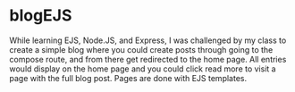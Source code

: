 # blogEJS

While learning EJS, Node.JS, and Express, I was challenged by my class to create a simple blog where you could create posts through going to the compose route, and from there get redirected to the home page. All entries would display on the home page and you could click read more to visit a page with the full blog post. Pages are done with EJS templates.
